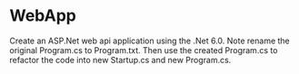 # WebApp

Create an ASP.Net web api application using the .Net 6.0. 
Note rename the original Program.cs to Program.txt. 
Then use the created Program.cs to refactor the code into new Startup.cs and new Program.cs.

